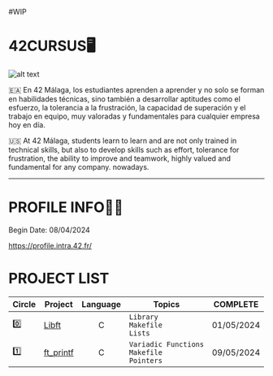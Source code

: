 #WIP

# 42CURSUS🖥️
![alt text](https://media.licdn.com/dms/image/D4D12AQH87JCWFrJa0w/article-cover_image-shrink_600_2000/0/1663149034083?e=2147483647&v=beta&t=WTDV1QJflRlzNIOafKgUuYaQANdUDvRobPYfe2Wd4bI)

🇪🇦 En 42 Málaga, los estudiantes aprenden a aprender y no solo se forman en habilidades técnicas, sino también a desarrollar aptitudes como el esfuerzo, la tolerancia a la frustración, la capacidad de superación y el trabajo en equipo, muy valoradas y fundamentales para cualquier empresa hoy en día.

🇺🇸 At 42 Málaga, students learn to learn and are not only trained in technical skills, but also to develop skills such as effort, tolerance for frustration, the ability to improve and teamwork, highly valued and fundamental for any company. nowadays.
***

# PROFILE INFO👷‍♀️
Begin Date: 08/04/2024

https://profile.intra.42.fr/

# PROJECT LIST
| Circle | Project | Language | Topics | COMPLETE |
| ------ | ------- | :------: | ------ | :------: |
| 0️⃣ | [Libft](https://github.com/Ancava2000/42Cursus/tree/main/libft)| C | ```Library``` <br /> ```Makefile``` <br /> ```Lists``` | 01/05/2024 |
| 1️⃣ | [ft_printf](https://github.com/Ancava2000/42Cursus/tree/main/printf)| C | ```Variadic Functions``` <br /> ```Makefile``` <br /> ```Pointers``` | 09/05/2024 |
